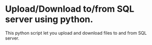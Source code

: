 # Upload/Download to/from SQL server using python.
This python script let you upload and download files to and from SQL server.
